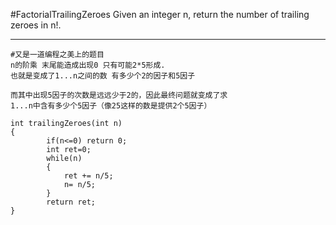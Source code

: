 #FactorialTrailingZeroes
Given an integer n, return the number of trailing zeroes in n!.


---



```
#又是一道编程之美上的题目
n的阶乘 末尾能造成出现0 只有可能2*5形成.
也就是变成了1...n之间的数 有多少个2的因子和5因子

而其中出现5因子的次数是远远少于2的，因此最终问题就变成了求
1...n中含有多少个5因子（像25这样的数是提供2个5因子）

int trailingZeroes(int n)
{
        if(n<=0) return 0;
        int ret=0;
        while(n)
        {
            ret += n/5;
            n= n/5;
        }
        return ret;
}
```